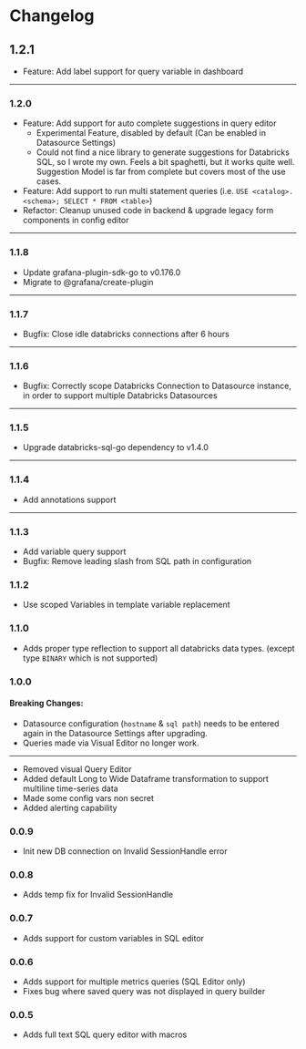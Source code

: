# Changelog

## 1.2.1

- Feature: Add label support for query variable in dashboard

---
### 1.2.0

- Feature: Add support for auto complete suggestions in query editor
  - Experimental Feature, disabled by default (Can be enabled in Datasource Settings)
  - Could not find a nice library to generate suggestions for Databricks SQL, so I wrote my own. Feels a bit spaghetti, but it works quite well. Suggestion Model is far from complete but covers most of the use cases.
- Feature: Add support to run multi statement queries (i.e. `USE <catalog>.<schema>; SELECT * FROM <table>`)
- Refactor: Cleanup unused code in backend & upgrade legacy form components in config editor

---
### 1.1.8

- Update grafana-plugin-sdk-go to v0.176.0
- Migrate to @grafana/create-plugin

---

### 1.1.7

- Bugfix: Close idle databricks connections after 6 hours

---

### 1.1.6

- Bugfix: Correctly scope Databricks Connection to Datasource instance, in order to support multiple Databricks Datasources

---

### 1.1.5

- Upgrade databricks-sql-go dependency to v1.4.0

---

### 1.1.4

- Add annotations support

---

### 1.1.3

- Add variable query support
- Bugfix: Remove leading slash from SQL path in configuration


### 1.1.2

- Use scoped Variables in template variable replacement

### 1.1.0

- Adds proper type reflection to support all databricks data types. (except type `BINARY` which is not supported)

### 1.0.0

#### Breaking Changes: 

- Datasource configuration (`hostname` & `sql path`) needs to be entered again in the Datasource Settings after upgrading.
- Queries made via Visual Editor no longer work.

---

- Removed visual Query Editor
- Added default Long to Wide Dataframe transformation to support multiline time-series data
- Made some config vars non secret
- Added alerting capability


### 0.0.9

- Init new DB connection on Invalid SessionHandle error

### 0.0.8

- Adds temp fix for Invalid SessionHandle 

### 0.0.7

- Adds support for custom variables in SQL editor

### 0.0.6

- Adds support for multiple metrics queries (SQL Editor only)
- Fixes bug where saved query was not displayed in query builder

### 0.0.5

- Adds full text SQL query editor with macros

